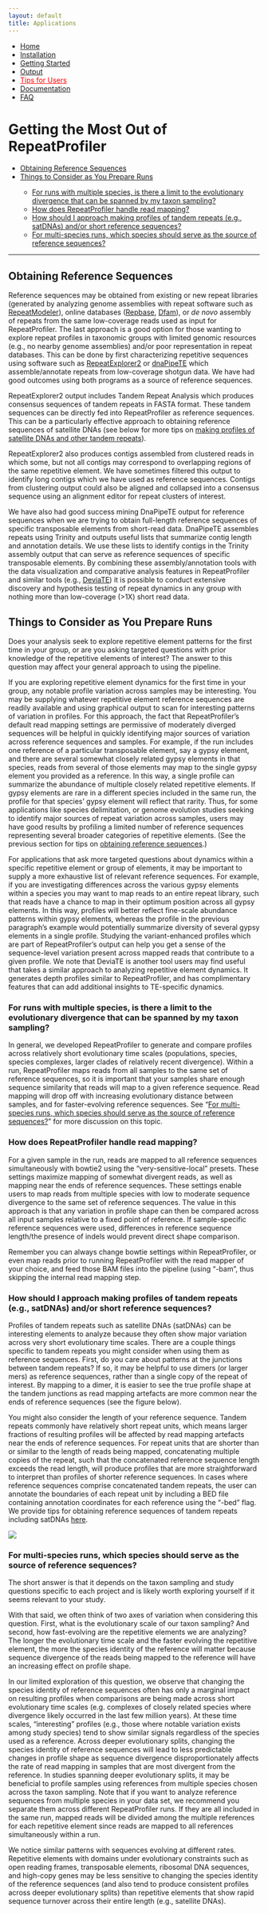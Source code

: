 ```yaml
---
layout: default
title: Applications
---
```


<nav>
    <ul>
      <li><a href="/RepeatProfiler/">Home</a></li>
      <li><a href="/RepeatProfiler/installation">Installation</a></li>
      <li><a href="/RepeatProfiler/gettingstarted">Getting Started</a></li>
      <li><a href="/RepeatProfiler/output">Output</a></li>
      <li><a href="/RepeatProfiler/tips" style="color:red">Tips for Users</a></li>
      <li><a href="/RepeatProfiler/documentation">Documentation</a></li>
      <li><a href="/RepeatProfiler/FAQ">FAQ</a></li>
    </ul>
</nav>

# Getting the Most Out of RepeatProfiler

<ul>
  <li><a href="#obtaining">Obtaining Reference Sequences</a></li>
  <li><a href="#prepare">Things to Consider as You Prepare Runs</a></li>
  <ul>
    <li><a href="#divergence">For runs with multiple species, is there a limit to the evolutionary divergence that can be spanned by my taxon sampling?</a></li>
    <li><a href="#mapping">How does RepeatProfiler handle read mapping?</a></li>
    <li><a href="#satdna">How should I approach making profiles of tandem repeats (e.g., satDNAs) and/or short reference sequences?</a></li>
    <li><a href="#multi">For multi-species runs, which species should serve as the source of reference sequences?</a></li>
  </ul>
</ul>

<hr>

<h2 id="obtaining">Obtaining Reference Sequences</h2>

Reference sequences may be obtained from existing or new repeat libraries (generated by analyzing genome assemblies with repeat software such as <a href="https://github.com/Dfam-consortium/RepeatModeler" target="_blank">RepeatModeler</a>), online databases (<a href="https://www.girinst.org/repbase/" target="_blank">Repbase</a>, <a href="https://dfam.org/home" target="_blank">Dfam</a>), or *de novo* assembly of repeats from the same low-coverage reads used as input for RepeatProfiler. The last approach is a good option for those wanting to explore repeat profiles in taxonomic groups with limited genomic resources (e.g., no nearby genome assemblies) and/or poor representation in repeat databases. This can be done by first characterizing repetitive sequences using software such as <a href="http://repeatexplorer.org/?page_id=818" target="_blank">RepeatExplorer2</a> or <a href="https://github.com/clemgoub/dnaPipeTE" target="_blank">dnaPipeTE</a> which assemble/annotate repeats from low-coverage shotgun data. We have had good outcomes using both programs as a source of reference sequences.

RepeatExplorer2 output includes Tandem Repeat Analysis which produces consensus sequences of tandem repeats in FASTA format. These tandem sequences can be directly fed into RepeatProfiler as reference sequences. This can be a particularly effective approach to obtaining reference sequences of satellite DNAs (see below for more tips on <a href="#satdna">making profiles of satellite DNAs and other tandem repeats</a>).

RepeatExplorer2 also produces contigs assembled from clustered reads in which some, but not all contigs may correspond to overlapping regions of the same repetitive element. We have sometimes filtered this output to identify long contigs which we have used as reference sequences. Contigs from clustering output could also be aligned and collapsed into a consensus sequence using an alignment editor for repeat clusters of interest.

We have also had good success mining DnaPipeTE output for reference sequences when we are trying to obtain full-length reference sequences of specific transposable elements from short-read data. DnaPipeTE assembles repeats using Trinity and outputs useful lists that summarize contig length and annotation details. We use these lists to identify contigs in the Trinity assembly output that can serve as reference sequences of specific transposable elements. By combining these assembly/annotation tools with the data visualization and comparative analysis features in RepeatProfiler and similar tools (e.g., <a href="https://github.com/W-L/deviaTE" target="_blank">DeviaTE</a>) it is possible to conduct extensive discovery and hypothesis testing of repeat dynamics in any group with nothing more than low-coverage (>1X) short read data.

<h2 id="prepare">Things to Consider as You Prepare Runs</h2>

Does your analysis seek to explore repetitive element patterns for the first time in your group, or are you asking targeted questions with prior knowledge of the repetitive elements of interest? The answer to this question may affect your general approach to using the pipeline.

If you are exploring repetitive element dynamics for the first time in your group, any notable profile variation across samples may be interesting. You may be supplying whatever repetitive element reference sequences are readily available and using graphical output to scan for interesting patterns of variation in profiles. For this approach, the fact that RepeatProfiler’s default read mapping settings are permissive of moderately diverged sequences will be helpful in quickly identifying major sources of variation across reference sequences and samples. For example, if the run includes one reference of a particular transposable element, say a gypsy element, and there are several somewhat closely related gypsy elements in that species, reads from several of those elements may map to the single gypsy element you provided as a reference. In this way, a single profile can summarize the abundance of multiple closely related repetitive elements. If gypsy elements are rare in a different species included in the same run, the profile for that species’ gypsy element will reflect that rarity. Thus, for some applications like species delimitation, or genome evolution studies seeking to identify major sources of repeat variation across samples, users may have good results by profiling a limited number of reference sequences representing several broader categories of repetitive elements. (See the previous section for tips on <a href="#obtaining">obtaining reference sequences</a>.)

For applications that ask more targeted questions about dynamics within a specific repetitive element or group of elements, it may be important to supply a more exhaustive list of relevant reference sequences. For example, if you are investigating differences across the various gypsy elements within a species you may want to map reads to an entire repeat library, such that reads have a chance to map in their optimum position across all gypsy elements. In this way, profiles will better reflect fine-scale abundance patterns within gypsy elements, whereas the profile in the previous paragraph’s example would potentially summarize diversity of several gypsy elements in a single profile. Studying the variant-enhanced profiles which are part of RepeatProfiler’s output can help you get a sense of the sequence-level variation present across mapped reads that contribute to a given profile. We note that DeviaTE is another tool users may find useful that takes a similar approach to analyzing repetitive element dynamics. It generates depth profiles similar to RepeatProfiler, and has complimentary features that can add additional insights to TE-specific dynamics.

<h3 id="divergence">For runs with multiple species, is there a limit to the evolutionary divergence that can be spanned by my taxon sampling?</h3>

In general, we developed RepeatProfiler to generate and compare profiles across relatively short evolutionary time scales (populations, species, species complexes, larger clades of relatively recent divergence). Within a run, RepeatProfiler maps reads from all samples to the same set of reference sequences, so it is important that your samples share enough sequence similarity that reads will map to a given reference sequence. Read mapping will drop off with increasing evolutionary distance between samples, and for faster-evolving reference sequences. See “<a href="#multi">For multi-species runs, which species should serve as the source of reference sequences?</a>” for more discussion on this topic.

<h3 id="mapping">How does RepeatProfiler handle read mapping?</h3>

For a given sample in the run, reads are mapped to all reference sequences simultaneously with bowtie2 using the “very-sensitive-local” presets. These settings maximize mapping of somewhat divergent reads, as well as mapping near the ends of reference sequences. These settings enable users to map reads from multiple species with low to moderate sequence divergence to the same set of reference sequences. The value in this approach is that any variation in profile shape can then be compared across all input samples relative to a fixed point of reference. If sample-specific reference sequences were used, differences in reference sequence length/the presence of indels would prevent direct shape comparison. 

Remember you can always change bowtie settings within RepeatProfiler, or even map reads prior to running RepeatProfiler with the read mapper of your choice, and feed those BAM files into the pipeline (using “-bam”, thus skipping the internal read mapping step.

<h3 id="satdna">How should I approach making profiles of tandem repeats (e.g., satDNAs) and/or short reference sequences?</h3>

Profiles of tandem repeats such as satellite DNAs (satDNAs) can be interesting elements to analyze because they often show major variation across very short evolutionary time scales. There are a couple things specific to tandem repeats you might consider when using them as reference sequences. First, do you care about patterns at the junctions between tandem repeats? If so, it may be helpful to use dimers (or larger mers) as reference sequences, rather than a single copy of the repeat of interest. By mapping to a dimer, it is easier to see the true profile shape at the tandem junctions as read mapping artefacts are more common near the ends of reference sequences (see the figure below). 

You might also consider the length of your reference sequence. Tandem repeats commonly have relatively short repeat units, which means larger fractions of resulting profiles will be affected by read mapping artefacts near the ends of reference sequences. For repeat units that are shorter than or similar to the length of reads being mapped, concatenating multiple copies of the repeat, such that the concatenated reference sequence length exceeds the read length, will produce profiles that are more straightforward to interpret than profiles of shorter reference sequences. In cases where reference sequences comprise concatenated tandem repeats, the user can annotate the boundaries of each repeat unit by including a BED file containing annotation coordinates for each reference using the “-bed” flag. We provide tips for obtaining reference sequences of tandem repeats including satDNAs <a href="#obtaining">here</a>.

![](./figure.png)

<h3 id="multi">For multi-species runs, which species should serve as the source of reference sequences?</h3>

The short answer is that it depends on the taxon sampling and study questions specific to each project and is likely worth exploring yourself if it seems relevant to your study. 

With that said, we often think of two axes of variation when considering this question. First, what is the evolutionary scale of our taxon sampling? And second, how fast-evolving are the repetitive elements we are analyzing? The longer the evolutionary time scale and the faster evolving the repetitive element, the more the species identity of the reference will matter because sequence divergence of the reads being mapped to the reference will have an increasing effect on profile shape.

In our limited exploration of this question, we observe that changing the species identity of reference sequences often has only a marginal impact on resulting profiles when comparisons are being made across short evolutionary time scales (e.g. complexes of closely related species where divergence likely occurred in the last few million years). At these time scales, “interesting” profiles (e.g., those where notable variation exists among study species) tend to show similar signals regardless of the species used as a reference. Across deeper evolutionary splits, changing the species identity of reference sequences will lead to less predictable changes in profile shape as sequence divergence disproportionately affects the rate of read mapping in samples that are most divergent from the reference. In studies spanning deeper evolutionary splits, it may be beneficial to profile samples using references from multiple species chosen across the taxon sampling. Note that if you want to analyze reference sequences from multiple species in your data set, we recommend you separate them across different RepeatProfiler runs. If they are all included in the same run, mapped reads will be divided among the multiple references for each repetitive element since reads are mapped to all references simultaneously within a run.

We notice similar patterns with sequences evolving at different rates. Repetitive elements with domains under evolutionary constraints such as open reading frames, transposable elements, ribosomal DNA sequences, and high-copy genes may be less sensitive to changing the species identity of the reference sequences (and also tend to produce consistent profiles across deeper evolutionary splits) than repetitive elements that show rapid sequence turnover across their entire length (e.g., satellite DNAs).

<br><br><br><br><br><br><br><br><br><br>
